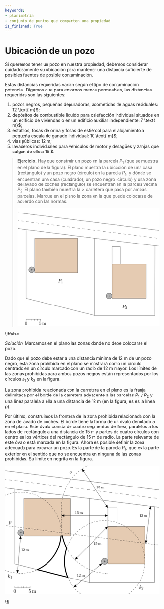 ```yaml
---
keywords:
- planimetría
- conjunto de puntos que comparten una propiedad
is_finished: True
---
```


# Ubicación de un pozo 

Si queremos tener un pozo en nuestra propiedad, debemos considerar cuidadosamente
su ubicación para mantener una distancia suficiente de posibles fuentes
de posible contaminación.


Estas distancias requeridas varían según el tipo de contaminación potencial.
Digamos que para entornos menos permeables, las distancias requeridas son las siguientes:

1. pozos negros, pequeñas depuradoras, acometidas de aguas residuales: 12 \text{ m}$;
2. depósitos de combustible líquido para calefacción individual situados en un edificio de viviendas o en un edificio auxiliar independiente: 7 \text{ m}$;
3. establos, fosas de orina y fosas de estiércol para el alojamiento a pequeña escala de ganado individual: 10 \text{ m}$;
4. vías públicas: $12 \text{ m}$;
5. lavaderos individuales para vehículos de motor y desagües y zanjas que salgan de ellos: 15 $.


> **Ejercicio.** Hay que construir un pozo en la parcela $P_1$ (que se muestra en
> el plano de la figura).  El plano muestra la ubicación de una casa (rectángulo)
> y un pozo negro (círculo) en la parcela $P_1$, y dónde se encuentran una
> casa (cuadrado), un pozo negro (círculo) y una zona de lavado de coches (rectángulo)
> se encuentran en la parcela vecina $P_2$.  El plano también muestra la > carretera que pasa por ambas parcelas.
> Marque en el plano la zona en la que
> puede colocarse de acuerdo con las normas.
> 
> ![Esquema de la ubicación](math4you_00009.png)

\iffalse

*Solución.* Marcamos en el plano las zonas donde no debe colocarse el pozo. 

Dado que el pozo debe estar a una distancia mínima de 12 m de un pozo negro, esta
zona prohibida en el plano se mostrará como un círculo centrado en 
un círculo marcado con un radio de 12 m mayor. Los límites de las
zonas prohibidas para ambos pozos negros están representados por los círculos $k_1$
y $k_2$ en la figura.

La zona prohibida relacionada con la carretera en el plano es la franja
delimitada por el borde de la carretera adyacente a las parcelas $P_1$ y $P_2$
y una línea paralela a ella a una distancia de 12 m (en la figura, es
es la línea $p$).

Por último, construimos la frontera de la zona prohibida relacionada con la
zona de lavado de coches.  El borde tiene la forma de un óvalo denotado $o$ en el
plano. Este óvalo consta de cuatro segmentos de línea, paralelos a los lados
del rectángulo a una distancia de 15 m y partes de cuatro círculos con
centro en los vértices del rectángulo de 15 m de radio.
La parte relevante de este óvalo está marcada en la figura.
Ahora es posible definir la zona adecuada para excavar un pozo. Es
la parte de la parcela $P_1$, que es la parte exterior en el sentido
que no se encuentra en ninguna de las zonas prohibidas. Su límite
en negrita en la figura.


![Solución](math4you_00009_res.jpg)

\fi
